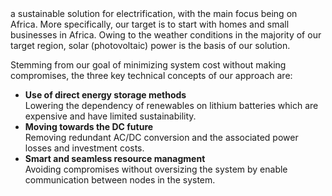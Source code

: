 <!-- The goal of Rosef is to develop // This project is a part of Rosef's efforts at developing -->a sustainable solution for electrification, with the main focus being on Africa. More specifically, our target is to start with homes and small businesses in Africa. Owing to the weather conditions in the majority of our target region, solar (photovoltaic) power is the basis of our solution.  
  
Stemming from our goal of minimizing system cost without making compromises, the three key technical concepts of our approach are:  
- **Use of direct energy storage methods**  
Lowering the dependency of renewables on lithium batteries which are expensive and have limited sustainability.  
- **Moving towards the DC future**  
Removing redundant AC/DC conversion and the associated power losses and investment costs.  
- **Smart and seamless resource managment**  
Avoiding compromises without oversizing the system by enable communication between nodes in the system.  
  
<!-- For more information about the background of these points, please see:  
1. [<img src="https://github.com/Rosef-Engineering/.github/raw/main/profile/youtube-color-icon.png" alt="YouTube" width="20"/>Let's Electrify Africa Together](https://youtu.be/rNMp0fn0p1k)
2. [<img src="https://github.com/Rosef-Engineering/.github/raw/main/profile/youtube-color-icon.png" alt="YouTube" width="20"/>Our Vision for the Electrification of Africa](https://www.youtube.com/@RosefOfficial) (coming soon). 
Icon source: https://uxwing.com/youtube-color-icon/ -->  

